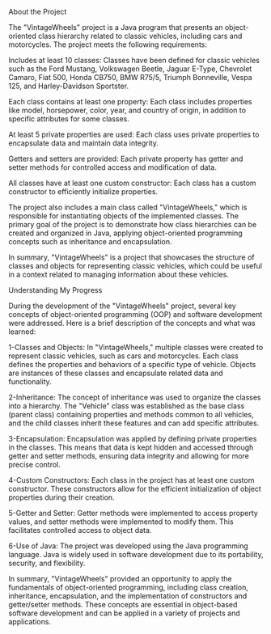 About the Project

The "VintageWheels" project is a Java program that presents an object-oriented class hierarchy related to classic vehicles, including cars and motorcycles. The project meets the following requirements:

Includes at least 10 classes: Classes have been defined for classic vehicles such as the Ford Mustang, Volkswagen Beetle, Jaguar E-Type, Chevrolet Camaro, Fiat 500, Honda CB750, BMW R75/5, Triumph Bonneville, Vespa 125, and Harley-Davidson Sportster.

Each class contains at least one property: Each class includes properties like model, horsepower, color, year, and country of origin, in addition to specific attributes for some classes.

At least 5 private properties are used: Each class uses private properties to encapsulate data and maintain data integrity.

Getters and setters are provided: Each private property has getter and setter methods for controlled access and modification of data.

All classes have at least one custom constructor: Each class has a custom constructor to efficiently initialize properties.

The project also includes a main class called "VintageWheels," which is responsible for instantiating objects of the implemented classes. The primary goal of the project is to demonstrate how class hierarchies can be created and organized in Java, applying object-oriented programming concepts such as inheritance and encapsulation.

In summary, "VintageWheels" is a project that showcases the structure of classes and objects for representing classic vehicles, which could be useful in a context related to managing information about these vehicles.

Understanding My Progress

During the development of the "VintageWheels" project, several key concepts of object-oriented programming (OOP) and software development were addressed. Here is a brief description of the concepts and what was learned:

1-Classes and Objects: In "VintageWheels," multiple classes were created to represent classic vehicles, such as cars and motorcycles. Each class defines the properties and behaviors of a specific type of vehicle. Objects are instances of these classes and encapsulate related data and functionality.

2-Inheritance: The concept of inheritance was used to organize the classes into a hierarchy. The "Vehicle" class was established as the base class (parent class) containing properties and methods common to all vehicles, and the child classes inherit these features and can add specific attributes.

3-Encapsulation: Encapsulation was applied by defining private properties in the classes. This means that data is kept hidden and accessed through getter and setter methods, ensuring data integrity and allowing for more precise control.

4-Custom Constructors: Each class in the project has at least one custom constructor. These constructors allow for the efficient initialization of object properties during their creation.

5-Getter and Setter: Getter methods were implemented to access property values, and setter methods were implemented to modify them. This facilitates controlled access to object data.

6-Use of Java: The project was developed using the Java programming language. Java is widely used in software development due to its portability, security, and flexibility.

In summary, "VintageWheels" provided an opportunity to apply the fundamentals of object-oriented programming, including class creation, inheritance, encapsulation, and the implementation of constructors and getter/setter methods. These concepts are essential in object-based software development and can be applied in a variety of projects and applications.
